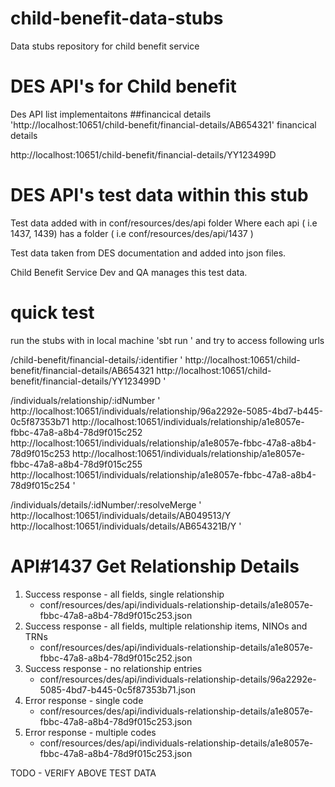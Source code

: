 # child-benefit-data-stubs

Data stubs repository for child benefit service


# DES API's for Child benefit
 
Des API list implementaitons
##financical details
'http://localhost:10651/child-benefit/financial-details/AB654321'
 financical details 


http://localhost:10651/child-benefit/financial-details/YY123499D

# DES API's test data within this stub

Test data added with in conf/resources/des/api folder
Where each api ( i.e 1437, 1439) has a folder ( i.e conf/resources/des/api/1437 )

Test data taken from DES documentation and added into json files.

Child Benefit Service Dev and QA manages this test data.


# quick test 
run the stubs with in local machine
'sbt run '
and try to access following urls

/child-benefit/financial-details/:identifier
'
http://localhost:10651/child-benefit/financial-details/AB654321
http://localhost:10651/child-benefit/financial-details/YY123499D
'

/individuals/relationship/:idNumber
'
http://localhost:10651/individuals/relationship/96a2292e-5085-4bd7-b445-0c5f87353b71
http://localhost:10651/individuals/relationship/a1e8057e-fbbc-47a8-a8b4-78d9f015c252
http://localhost:10651/individuals/relationship/a1e8057e-fbbc-47a8-a8b4-78d9f015c253
http://localhost:10651/individuals/relationship/a1e8057e-fbbc-47a8-a8b4-78d9f015c255
http://localhost:10651/individuals/relationship/a1e8057e-fbbc-47a8-a8b4-78d9f015c254
'

/individuals/details/:idNumber/:resolveMerge
'
http://localhost:10651/individuals/details/AB049513/Y
http://localhost:10651/individuals/details/AB654321B/Y
'


# API#1437 Get Relationship Details
1. Success response - all fields, single relationship
   - conf/resources/des/api/individuals-relationship-details/a1e8057e-fbbc-47a8-a8b4-78d9f015c253.json
2. Success response - all fields, multiple relationship items, NINOs and TRNs
   - conf/resources/des/api/individuals-relationship-details/a1e8057e-fbbc-47a8-a8b4-78d9f015c252.json
3. Success response - no relationship entries
   - conf/resources/des/api/individuals-relationship-details/96a2292e-5085-4bd7-b445-0c5f87353b71.json
4. Error response - single code
   - conf/resources/des/api/individuals-relationship-details/a1e8057e-fbbc-47a8-a8b4-78d9f015c253.json
5. Error response - multiple codes
   - conf/resources/des/api/individuals-relationship-details/a1e8057e-fbbc-47a8-a8b4-78d9f015c253.json


  TODO - VERIFY ABOVE TEST DATA